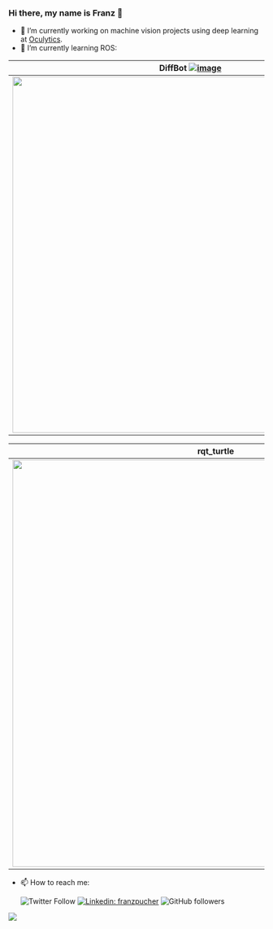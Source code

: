### Hi there, my name is Franz 👋

- 🔭 I’m currently working on machine vision projects using deep learning at [Oculytics](https://oculytics.com/).
- 🌱 I’m currently learning ROS:

| DiffBot [![image](https://img.shields.io/github/stars/fjp/diffbot?style=social)](https://github.com/fjp/diffbot) | Gazebo Simulation | RViz |
|:-------:|:-----------------:|:----:|
|  [<img src="https://raw.githubusercontent.com/fjp/diffbot/master/docs/resources/diffbot/diffbot-front.png" width="700">](https://fjp.at/projects/diffbot/) | [<img src="https://github.com/fjp/diffbot/blob/master/docs/resources/gazebo/diffbot.png" width="700">](https://github.com/fjp/diffbot) | [<img src="https://github.com/fjp/diffbot/blob/master/docs/resources/rviz_diffbot_meshes.png?raw=true" width="700">](https://github.com/fjp/diffbot) |

| rqt_turtle                          | turtle_pong                          | 
|:-----------------------------------:|:------------------------------------:|
| [<img src="https://github.com/fjp/rqt-turtle/blob/master/docs/rqt_turtle-draw-image-multi.gif" width="800">](https://github.com/fjp/rqt-turtle)  | [![ros_turtle_pong](https://raw.githubusercontent.com/fjp/ros-turtle-pong/master/docs/turtle_pong.gif)](https://github.com/fjp/ros-turtle-pong) |


- 📫 How to reach me: 

  ![Twitter Follow](https://img.shields.io/twitter/follow/franzpucher?label=Follow)
  [![Linkedin: franzpucher](https://img.shields.io/badge/-franzpucher-blue?style=flat-square&logo=Linkedin&logoColor=white&link=https://www.linkedin.com/in/franzpucher/)](https://www.linkedin.com/in/franzpucher/)
  ![GitHub followers](https://img.shields.io/github/followers/fjp?label=Follow&style=social)
  
![](https://visitor-badge.glitch.me/badge?page_id=fjp.fjp)

<!--
**fjp/fjp** is a ✨ _special_ ✨ repository because its `README.md` (this file) appears on your GitHub profile.

![Waka Readme](https://github.com/fjp/fjp/workflows/Waka%20Readme/badge.svg)

Here are some ideas to get you started:

- 🔭 I’m currently working on ...
- 🌱 I’m currently learning ...
- 👯 I’m looking to collaborate on ...
- 🤔 I’m looking for help with ...
- 💬 Ask me about ...
- 📫 How to reach me: ...
- 😄 Pronouns: ...
- ⚡ Fun fact: ...
-->
